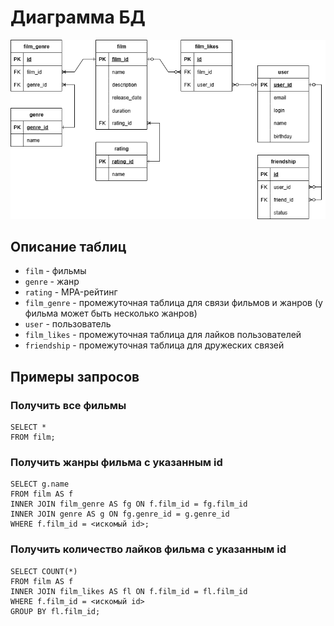 # Диаграмма БД

![ER-diagram](/database-diagram.png)

## Описание таблиц

* `film` - фильмы
* `genre` - жанр
* `rating` - MPA-рейтинг
* `film_genre` - промежуточная таблица для связи фильмов и жанров (у фильма может быть несколько жанров)
* `user` - пользователь
* `film_likes` - промежуточная таблица для лайков пользователей
* `friendship` - промежуточная таблица для дружеских связей

## Примеры запросов

### Получить все фильмы
```
SELECT *
FROM film;
```

### Получить жанры фильма с указанным id

```
SELECT g.name
FROM film AS f
INNER JOIN film_genre AS fg ON f.film_id = fg.film_id
INNER JOIN genre AS g ON fg.genre_id = g.genre_id
WHERE f.film_id = <искомый id>;
```

### Получить количество лайков фильма с указанным id
```
SELECT COUNT(*)
FROM film AS f
INNER JOIN film_likes AS fl ON f.film_id = fl.film_id
WHERE f.film_id = <искомый id>
GROUP BY fl.film_id;
```